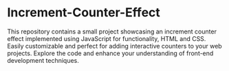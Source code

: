 # Increment-Counter-Effect
This repository contains a small project showcasing an increment counter effect implemented using JavaScript for functionality, HTML and CSS. Easily customizable and perfect for adding interactive counters to your web projects. Explore the code and enhance your understanding of front-end development techniques.
